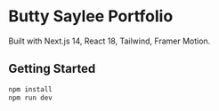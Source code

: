 # Butty Saylee Portfolio

Built with Next.js 14, React 18, Tailwind, Framer Motion.

## Getting Started
```bash
npm install
npm run dev
```
